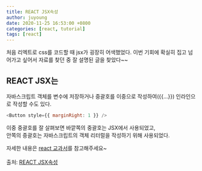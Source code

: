 ```yaml
---
title: REACT JSX속성
author: juyoung
date: 2020-11-25 16:53:00 +0800
categories: [react, tutorial]
tags: [react]
---
```


처음 리엑트로 css를 코드할 때 jsx가 굉장히 어색했었다. 이번 기회에 확실히 집고 넘어가고 싶어서 자료를 찾던 중 잘 설명된 글을 찾았다~~  

## REACT JSX는 
자바스크립트 객체를 변수에 저장하거나 중괄호를 이중으로 작성하여({{…}}) 인라인으로 작성할 수도 있다.    

```javascript
<Button style={{ marginRight: 1 }} />
```
이중 중괄호를 잘 살펴보면 바깥쪽의 중괄호는 JSX에서 사용되었고,  
안쪽의 중괄호는 자바스크립트의 객체 리터럴을 작성하기 위해 사용되었다.  

  

 자세한 내용은 <a href="https://thebook.io/006961/part01/ch03/02/04/">react 교과서</a>를 참고해주세요~  
 <br />
출처: [REACT JSX속성](https://thebook.io/006961/part01/ch03/02/04/)
